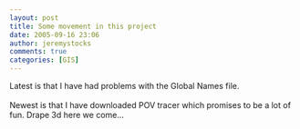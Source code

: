 ```yaml
---
layout: post
title: Some movement in this project
date: 2005-09-16 23:06
author: jeremystocks
comments: true
categories: [GIS]
---
```

Latest is that I have had problems with the Global Names file.<br /><br />Newest is that I have downloaded POV tracer which promises to be a lot of fun. Drape 3d here we come...
